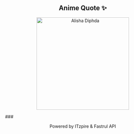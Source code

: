 <h2 align="center">Anime Quote ✨</h2>
<p align="center">
  <img src="quotes-img/2025-04-23_11-00-10.png" alt="Alisha Diphda" width="300"/>
</p>
###
<p align="center">Powered by ITzpire & Fastrul API</p>
